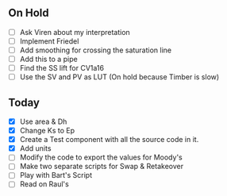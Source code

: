## On Hold
- [ ] Ask Viren about my interpretation
- [ ] Implement Friedel
- [ ] Add smoothing  for crossing the saturation line
- [ ] Add this to a pipe
- [ ] Find the SS lift for CV1a16
- [ ] Use the SV and PV as LUT (On hold because Timber is slow)

## Today

- [x] Use area & Dh
- [x] Change Ks to Ep
- [x] Create a Test component with all the source code in it.
- [x] Add units
- [ ] Modify the code to export the values for Moody's
- [ ] Make two separate scripts for Swap & Retakeover
- [ ] Play with Bart's Script
- [ ] Read on Raul's
